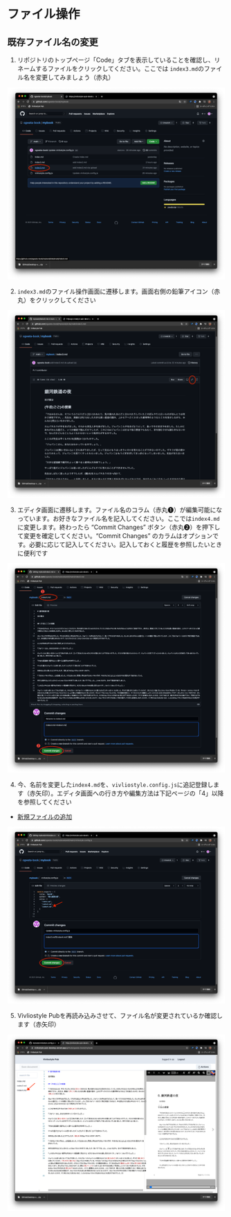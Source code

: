 # ファイル操作

## 既存ファイル名の変更

1. リポジトリのトップページ「Code」タブを表示していることを確認し、リネームするファイルをクリックしてください。ここでは `index3.md`のファイル名を変更してみましょう（赤丸）

![ ](/images/file-operation/renaming-an-existing-file/fig-1.png)

2. `index3.md`のファイル操作画面に遷移します。画面右側の鉛筆アイコン（赤丸）をクリックしてください

![ ](/images/file-operation/renaming-an-existing-file/fig-2.png)

3. エディタ画面に遷移します。ファイル名のコラム（赤丸❶）が編集可能になっています。お好きなファイル名を記入してください。ここでは`index4.md`に変更します。終わったら “Commit Changes” ボタン（赤丸❷）を押下して変更を確定してください。“Commit Changes” のカラムはオプションです。必要に応じて記入してください。記入しておくと履歴を参照したいときに便利です

![ ](/images/file-operation/renaming-an-existing-file/fig-3.png)

4. 今、名前を変更した`index4.md`を、`vivliostyle.config.js`に追記登録します（赤矢印）。エディタ画面への行き方や編集方法は下記ページの「4」以降を参照してください


- [新規ファイルの追加](/ja/file-operation/adding-a-new-file.md)

![ ](/images/file-operation/renaming-an-existing-file/fig-4.png)

5. Vivliostyle Pubを再読み込みさせて、ファイル名が変更されているか確認します（赤矢印）

![ ](/images/file-operation/renaming-an-existing-file/fig-5.png)


